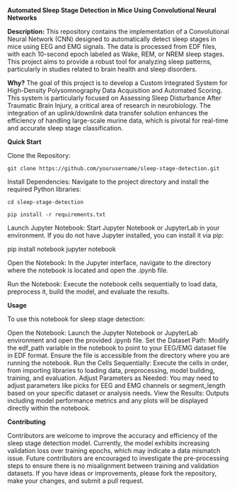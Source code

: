 **Automated Sleep Stage Detection in Mice Using Convolutional Neural Networks**

**Description:**
This repository contains the implementation of a Convolutional Neural Network (CNN) designed to automatically detect sleep stages in mice using EEG and EMG signals. The data is processed from EDF files, with each 10-second epoch labeled as Wake, REM, or NREM sleep stages. This project aims to provide a robust tool for analyzing sleep patterns, particularly in studies related to brain health and sleep disorders.

**Why?**
The goal of this project is to develop a Custom Integrated System for High-Density Polysomnography Data Acquisition and Automated Scoring. This system is particularly focused on Assessing Sleep Disturbance After Traumatic Brain Injury, a critical area of research in neurobiology. The integration of an uplink/downlink data transfer solution enhances the efficiency of handling large-scale murine data, which is pivotal for real-time and accurate sleep stage classification.

**Quick Start**

Clone the Repository:

    git clone https://github.com/yourusername/sleep-stage-detection.git

Install Dependencies: Navigate to the project directory and install the required Python libraries:

    cd sleep-stage-detection
    
    pip install -r requirements.txt

Launch Jupyter Notebook: Start Jupyter Notebook or JupyterLab in your environment. If you do not have Jupyter installed, you can install it via pip:

pip install notebook
jupyter notebook

Open the Notebook: In the Jupyter interface, navigate to the directory where the notebook is located and open the .ipynb file.

Run the Notebook: Execute the notebook cells sequentially to load data, preprocess it, build the model, and evaluate the results.

**Usage**

To use this notebook for sleep stage detection:

Open the Notebook: Launch the Jupyter Notebook or JupyterLab environment and open the provided .ipynb file.
Set the Dataset Path: Modify the edf_path variable in the notebook to point to your EEG/EMG dataset file in EDF format. Ensure the file is accessible from the directory where you are running the notebook.
Run the Cells Sequentially: Execute the cells in order, from importing libraries to loading data, preprocessing, model building, training, and evaluation.
Adjust Parameters as Needed: You may need to adjust parameters like picks for EEG and EMG channels or segment_length based on your specific dataset or analysis needs.
View the Results: Outputs including model performance metrics and any plots will be displayed directly within the notebook.

**Contributing**

Contributors are welcome to improve the accuracy and efficiency of the sleep stage detection model. Currently, the model exhibits increasing validation loss over training epochs, which may indicate a data mismatch issue. Future contributors are encouraged to investigate the pre-processing steps to ensure there is no misalignment between training and validation datasets. If you have ideas or improvements, please fork the repository, make your changes, and submit a pull request.
